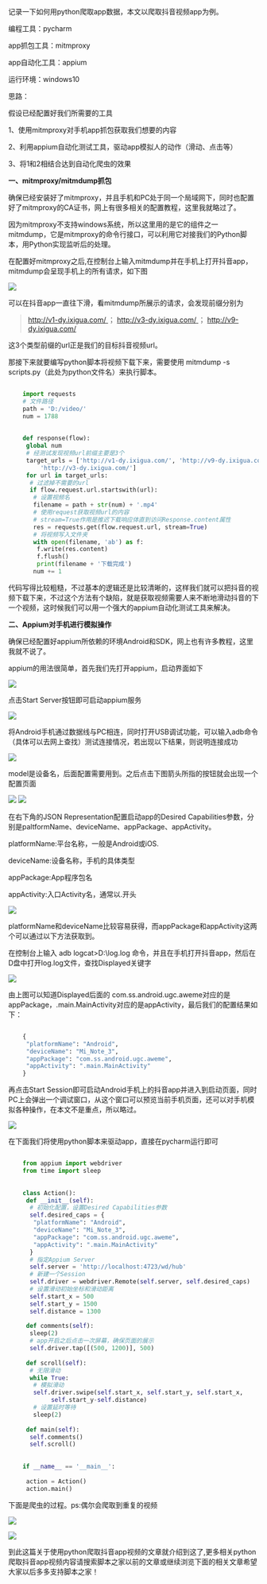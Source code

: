 记录一下如何用python爬取app数据，本文以爬取抖音视频app为例。

编程工具：pycharm

app抓包工具：mitmproxy

app自动化工具：appium

运行环境：windows10

思路：

假设已经配置好我们所需要的工具

1、使用mitmproxy对手机app抓包获取我们想要的内容

2、利用appium自动化测试工具，驱动app模拟人的动作（滑动、点击等）

3、将1和2相结合达到自动化爬虫的效果

**一、mitmproxy/mitmdump抓包**

确保已经安装好了mitmproxy，并且手机和PC处于同一个局域网下，同时也配置好了mitmproxy的CA证书，网上有很多相关的配置教程，这里我就略过了。

因为mitmproxy不支持windows系统，所以这里用的是它的组件之一mitmdump，它是mitmproxy的命令行接口，可以利用它对接我们的Python脚本，用Python实现监听后的处理。

在配置好mitmproxy之后,在控制台上输入mitmdump并在手机上打开抖音app，mitmdump会呈现手机上的所有请求，如下图

![](https://img.jbzj.com/file_images/article/202012/2020120109480625.png)

可以在抖音app一直往下滑，看mitmdump所展示的请求，会发现前缀分别为

> [ http://v1-dy.ixigua.com/ ](http://v1-dy.ixigua.com/) ； [
> http://v3-dy.ixigua.com/ ](http://v3-dy.ixigua.com/) ； [
> http://v9-dy.ixigua.com/ ](http://v9-dy.ixigua.com/)

这3个类型前缀的url正是我们的目标抖音视频url。

那接下来就要编写python脚本将视频下载下来，需要使用 mitmdump -s scripts.py（此处为python文件名）来执行脚本。

```python

    import requests
    # 文件路径
    path = 'D:/video/'
    num = 1788
     
     
    def response(flow):
     global num
     # 经测试发现视频url前缀主要是3个
     target_urls = ['http://v1-dy.ixigua.com/', 'http://v9-dy.ixigua.com/',
         'http://v3-dy.ixigua.com/']
     for url in target_urls:
      # 过滤掉不需要的url
      if flow.request.url.startswith(url):
       # 设置视频名
       filename = path + str(num) + '.mp4'
       # 使用request获取视频url的内容
       # stream=True作用是推迟下载响应体直到访问Response.content属性
       res = requests.get(flow.request.url, stream=True)
       # 将视频写入文件夹
       with open(filename, 'ab') as f:
        f.write(res.content)
        f.flush()
        print(filename + '下载完成')
       num += 1
```

代码写得比较粗糙，不过基本的逻辑还是比较清晰的，这样我们就可以把抖音的视频下载下来，不过这个方法有个缺陷，就是获取视频需要人来不断地滑动抖音的下一个视频，这时候我们可以用一个强大的appium自动化测试工具来解决。

**二、Appium对手机进行模拟操作**

确保已经配置好appium所依赖的环境Android和SDK，网上也有许多教程，这里我就不说了。

appium的用法很简单，首先我们先打开appium，启动界面如下

![](https://img.jbzj.com/file_images/article/202012/2020120109480726.png)

点击Start Server按钮即可启动appium服务

![](https://img.jbzj.com/file_images/article/202012/2020120109480727.png)

将Android手机通过数据线与PC相连，同时打开USB调试功能，可以输入adb命令（具体可以去网上查找）测试连接情况，若出现以下结果，则说明连接成功

![](https://img.jbzj.com/file_images/article/202012/2020120109480728.png)

model是设备名，后面配置需要用到。之后点击下图箭头所指的按钮就会出现一个配置页面

![](https://img.jbzj.com/file_images/article/202012/2020120109480729.png)
![](https://img.jbzj.com/file_images/article/202012/2020120109480830.png)

在右下角的JSON Representation配置启动app的Desired
Capabilities参数，分别是paltformName、deviceName、appPackage、appActivity。

platformName:平台名称，一般是Android或iOS.

deviceName:设备名称，手机的具体类型

appPackage:App程序包名

appActivity:入口Activity名，通常以.开头

![](https://img.jbzj.com/file_images/article/202012/2020120109480831.png)

platformName和deviceName比较容易获得，而appPackage和appActivity这两个可以通过以下方法获取到。

在控制台上输入 adb logcat>D:\log.log 命令，并且在手机打开抖音app，然后在D盘中打开log.log文件，查找Displayed关键字

![](https://img.jbzj.com/file_images/article/202012/2020120109480832.png)

由上图可以知道Displayed后面的
com.ss.android.ugc.aweme对应的是appPackage，.main.MainActivity对应的是appActivity，最后我们的配置结果如下：

```python

    {
     "platformName": "Android",
     "deviceName": "Mi_Note_3",
     "appPackage": "com.ss.android.ugc.aweme",
     "appActivity": ".main.MainActivity"
    }
```

再点击Start
Session即可启动Android手机上的抖音app并进入到启动页面，同时PC上会弹出一个调试窗口，从这个窗口可以预览当前手机页面，还可以对手机模拟各种操作，在本文不是重点，所以略过。

![](https://img.jbzj.com/file_images/article/202012/2020120109480933.png)

在下面我们将使用python脚本来驱动app，直接在pycharm运行即可

```python

    from appium import webdriver
    from time import sleep
     
     
    class Action():
     def __init__(self):
      # 初始化配置，设置Desired Capabilities参数
      self.desired_caps = {
       "platformName": "Android",
       "deviceName": "Mi_Note_3",
       "appPackage": "com.ss.android.ugc.aweme",
       "appActivity": ".main.MainActivity"
      }
      # 指定Appium Server
      self.server = 'http://localhost:4723/wd/hub'
      # 新建一个Session
      self.driver = webdriver.Remote(self.server, self.desired_caps)
      # 设置滑动初始坐标和滑动距离
      self.start_x = 500
      self.start_y = 1500
      self.distance = 1300
     
     def comments(self):
      sleep(2)
      # app开启之后点击一次屏幕，确保页面的展示
      self.driver.tap([(500, 1200)], 500)
     
     def scroll(self):
      # 无限滑动
      while True:
       # 模拟滑动
       self.driver.swipe(self.start_x, self.start_y, self.start_x, 
            self.start_y-self.distance)
       # 设置延时等待
       sleep(2)
     
     def main(self):
      self.comments()
      self.scroll()
     
     
    if __name__ == '__main__':
     
     action = Action()
     action.main()
```

下面是爬虫的过程。ps:偶尔会爬取到重复的视频

![](https://img.jbzj.com/file_images/article/202012/2020120109481034.gif)

![](https://img.jbzj.com/file_images/article/202012/2020120109481435.gif)

到此这篇关于使用python爬取抖音app视频的文章就介绍到这了,更多相关python爬取抖音app视频内容请搜索脚本之家以前的文章或继续浏览下面的相关文章希望大家以后多多支持脚本之家！

